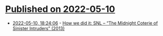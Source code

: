 # [Published on 2022-05-10](index.md)

* [2022-05-10, 18:24:06](https://news.ycombinator.com/item?id=31330567) - [How we did it: SNL – “The Midnight Coterie of Sinister Intruders” (2013)](https://www.alex-buono.com/how-we-did-it-snl-the-midnight-coterie-of-sinister-intruders/)
